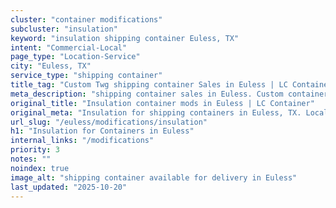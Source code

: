 ```yaml
---
cluster: "container modifications"
subcluster: "insulation"
keyword: "insulation shipping container Euless, TX"
intent: "Commercial-Local"
page_type: "Location-Service"
city: "Euless, TX"
service_type: "shipping container"
title_tag: "Custom Twg shipping container Sales in Euless | LC Container"
meta_description: "shipping container sales in Euless. Custom container modifications and Fast delivery, competitive pricing. Serving modifications area. Quote ID: UHM. Call (214) 524-4168 for your free quote today."
original_title: "Insulation container mods in Euless | LC Container"
original_meta: "Insulation for shipping containers in Euless, TX. Local fabrication & pro install. LC Container — Since 2003. Get a quote."
url_slug: "/euless/modifications/insulation"
h1: "Insulation for Containers in Euless"
internal_links: "/modifications"
priority: 3
notes: ""
noindex: true
image_alt: "shipping container available for delivery in Euless"
last_updated: "2025-10-20"
---
```


<!-- TODO: Add unique city/inventory copy, images, and internal links here. -->
